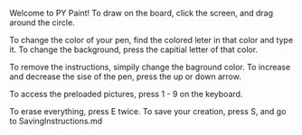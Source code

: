 Welcome to PY Paint! To draw on the board, click the screen, and drag around the circle. 

To change the color of your pen, find the colored leter in that color and type it. To change the background, press the capitial letter of that color.

To remove the instructions, simpily change the baground color. To increase and decrease the sise of the pen, press the up or down arrow.

To access the preloaded pictures, press 1 - 9 on the keyboard.

To erase everything, press E twice. To save your creation, press S, and go to SavingInstructions.md